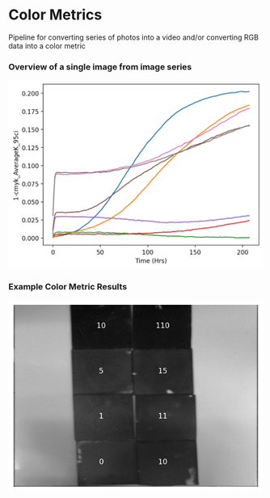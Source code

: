# Color Metrics
Pipeline for converting series of photos into a video and/or converting RGB data into a color metric
### Overview of a single image from image series
![top view](images/Overview.png)
### Example Color Metric Results
![top view](images/Dimension_reduced.png)

